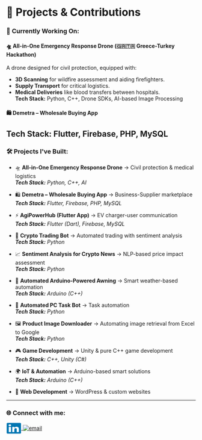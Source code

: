 # 🚀 Projects & Contributions  

### 🔭 **Currently Working On:**  
#### 🛸 **All-in-One Emergency Response Drone** (🇬🇷🇹🇷 Greece-Turkey Hackathon)  
A drone designed for civil protection, equipped with:  
- **3D Scanning** for wildfire assessment and aiding firefighters.  
- **Supply Transport** for critical logistics.  
- **Medical Deliveries** like blood transfers between hospitals.  
**Tech Stack:** Python, C++, Drone SDKs, AI-based Image Processing  

#### 🛍 **Demetra – Wholesale Buying App**  
**Tech Stack:** Flutter, Firebase, PHP, MySQL  
---
### 🛠 **Projects I've Built:**  

- 🛸 **All-in-One Emergency Response Drone** → Civil protection & medical logistics  
  _**Tech Stack:** Python, C++, AI_  

- 🛍 **Demetra – Wholesale Buying App** → Business-Supplier marketplace  
  _**Tech Stack:** Flutter, Firebase, PHP, MySQL_  

- ⚡ **AgiPowerHub (Flutter App)** → EV charger-user communication  
  _**Tech Stack:** Flutter (Dart), Firebase, MySQL_ 

- 🤖 **Crypto Trading Bot** → Automated trading with sentiment analysis  
  _**Tech Stack:** Python_  

- 📈 **Sentiment Analysis for Crypto News** → NLP-based price impact assessment  
  _**Tech Stack:** Python_  

- 🏡 **Automated Arduino-Powered Awning** → Smart weather-based automation  
  _**Tech Stack:** Arduino (C++)_  

- 🔄 **Automated PC Task Bot** → Task automation  
  _**Tech Stack:** Python_  

- 🖼 **Product Image Downloader** → Automating image retrieval from Excel to Google  
  _**Tech Stack:** Python_  

- 🎮 **Game Development** → Unity & pure C++ game development  
  _**Tech Stack:** C++, Unity (C#)_  

- 🌍 **IoT & Automation** → Arduino-based smart solutions  
  _**Tech Stack:** Arduino (C++)_  

- 🔗 **Web Development** → WordPress & custom websites   

---
### 🌐 Connect with me:
<p align="left">
  <a href="https://www.linkedin.com/in/fotis-stamatopoulos-a46630263/" target="blank">
    <img align="center" src="https://raw.githubusercontent.com/devicons/devicon/master/icons/linkedin/linkedin-original.svg" alt="linkedin" height="30" width="40" />
  </a>
  <a href="mailto:fotis12@icloud.com">
    <img align="center" src="https://cdn-icons-png.flaticon.com/512/281/281769.png" alt="email" height="30" width="40" />
  </a>
</p>


